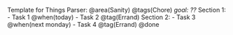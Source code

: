Template for Things Parser: @area(Sanity) @tags(Chore)
  _goal: ??_
  Section 1:
    - Task 1 @when(today)
    - Task 2 @tag(Errand)
  Section 2:
    - Task 3 @when(next monday)
    - Task 4 @tag(Errand) @done
